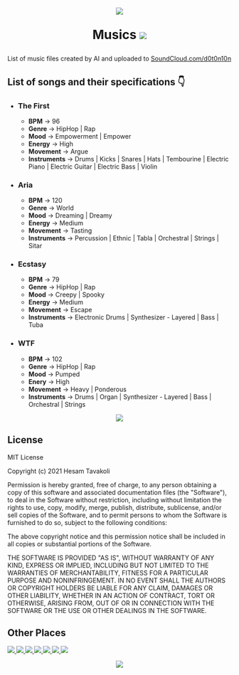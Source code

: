 <h1 align=center>
  <img src="https://media.giphy.com/media/idXKBFevLVjU67jBLa/giphy.gif">
  
  Musics
  <a href="https://soundcloud.com/1nj3ct0r">
    <img src="https://img.shields.io/badge/SoundCloud-FF3300?style=flat&logo=soundcloud&logoColor=white" />
  </a>
</h1>

List of music files created by AI and uploaded to [SoundCloud.com/d0t0n10n](https://soundcloud.com/d0t0n10n)

## List of songs and their specifications 👇
  
  * ### The First
    * **BPM** -> 96
    * **Genre** -> HipHop | Rap
    * **Mood** -> Empowerment | Empower
    * **Energy** -> High
    * **Movement** -> Argue
    * **Instruments** -> Drums | Kicks | Snares | Hats | Tembourine | Electric Piano | Electric Guitar | Electric Bass | Violin

  * ### Aria
    * **BPM** -> 120
    * **Genre** -> World
    * **Mood** -> Dreaming | Dreamy
    * **Energy** -> Medium
    * **Movement** -> Tasting
    * **Instruments** -> Percussion | Ethnic | Tabla | Orchestral | Strings | Sitar

  * ### Ecstasy
    * **BPM** -> 79
    * **Genre** -> HipHop | Rap
    * **Mood** -> Creepy | Spooky
    * **Energy** -> Medium
    * **Movement** -> Escape
    * **Instruments** -> Electronic Drums | Synthesizer - Layered | Bass | Tuba
    
  * ### WTF
    * **BPM** -> 102
    * **Genre** -> HipHop | Rap
    * **Mood** -> Pumped
    * **Enery** -> High
    * **Movement** -> Heavy | Ponderous
    * **Instruments** -> Drums | Organ | Synthesizer - Layered | Bass | Orchestral | Strings

<p align=center>
  <img src="https://media.giphy.com/media/U4YKAzcXSerm7Cx9KX/giphy.gif">
</p>

<h2>
  License
</h2>

<p>
  MIT License

  Copyright (c) 2021 Hesam Tavakoli

  Permission is hereby granted, free of charge, to any person obtaining a copy
  of this software and associated documentation files (the "Software"), to deal
  in the Software without restriction, including without limitation the rights
  to use, copy, modify, merge, publish, distribute, sublicense, and/or sell
  copies of the Software, and to permit persons to whom the Software is
  furnished to do so, subject to the following conditions:

  The above copyright notice and this permission notice shall be included in all
  copies or substantial portions of the Software.

  THE SOFTWARE IS PROVIDED "AS IS", WITHOUT WARRANTY OF ANY KIND, EXPRESS OR
  IMPLIED, INCLUDING BUT NOT LIMITED TO THE WARRANTIES OF MERCHANTABILITY,
  FITNESS FOR A PARTICULAR PURPOSE AND NONINFRINGEMENT. IN NO EVENT SHALL THE
  AUTHORS OR COPYRIGHT HOLDERS BE LIABLE FOR ANY CLAIM, DAMAGES OR OTHER
  LIABILITY, WHETHER IN AN ACTION OF CONTRACT, TORT OR OTHERWISE, ARISING FROM,
  OUT OF OR IN CONNECTION WITH THE SOFTWARE OR THE USE OR OTHER DEALINGS IN THE
  SOFTWARE.
</p>


<h2>
  Other Places
</h2>

<p>
  <a href="mailto:d0t0n10n@pm.me">
    <img src="https://img.shields.io/badge/ProtonMail-8B89CC?style=flat&logo=protonmail&logoColor=white" />
  </a>
  <a href="https://soundcloud.com/d0t0n10n">
    <img src="https://img.shields.io/badge/SoundCloud-FF3300?style=flat&logo=soundcloud&logoColor=white" />
  </a>
  <a href="https://dotonion.medium.com/">
    <img src="https://img.shields.io/badge/Medium-000000?style=flat&logo=medium&logoColor=white" />
  </a>
  <a href="https://github.com/d0t0n10n">
    <img src="https://img.shields.io/badge/GitHub-181717?style=flat&logo=github&logoColor=white" />
  </a>
  <a href="https://hashnode.com/@dotonion">
    <img src="https://img.shields.io/badge/HashNode-2962FF?style=flat&logo=hashnode&logoColor=white" />
  </a>
  <a href="https://dev.to/dotonion">
    <img src="https://img.shields.io/badge/Dev.To-0A0A0A?style=flat&logo=dev.to&logoColor=white" />
  </a>
  <a href="https://codeforces.com/profile/1nj3ct0r">
    <img src="https://img.shields.io/badge/CodeForces-1F8ACB?style=flat&logo=codeforces&logoColor=white" />
  </a>
</p>

<p align=center>
  <img src="https://media.giphy.com/media/RjxWKMSrZkChOlNWqd/giphy.gif">
</p>
